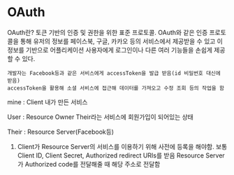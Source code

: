 # OAuth

OAuth란? 
토큰 기반의 인증 및 권한을 위한 표준 프로토콜.
OAuth와 같은 인증 프로토콜을 통해 유저의 정보를 페이스북, 구글, 카카오 등의 서비스에서 제공받을 수 있고
이 정보를 기반으로 어플리케이션 사용자에게 로그인이나 다른 여러 기능들을 손쉽게 제공할 수 있다.

	개발자는 Facebook등과 같은 서비스에게 accessToken을 발급 받음(id 비밀번호 대신에 받음)
	accessToken을 활용해 소셜 서비스에 접근해 데이터를 가져오고 수정 조회 등의 작업을 함
  
mine : Client 내가 만든 서비스

User : Resource Owner Their라는 서비스에 회원가입이 되어있는 상태

Their : Resource Server(Facebook등)

1. Client가 Resource Server의 서비스를 이용하기 위해 사전에 등록을 해야함.
	보통 Client ID, Client Secret, Authorized redirect URIs를 받음
				Resource Server가 Authorized code를 전달해줄 때 해당 주소로 전달함
